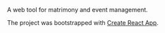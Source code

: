 A web tool for matrimony and event management.

The project was bootstrapped with [Create React App](https://github.com/facebook/create-react-app).
